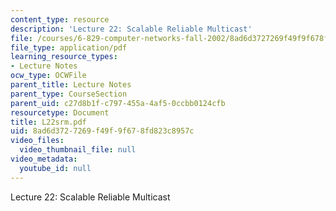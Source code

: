 ```yaml
---
content_type: resource
description: 'Lecture 22: Scalable Reliable Multicast'
file: /courses/6-829-computer-networks-fall-2002/8ad6d3727269f49f9f678fd823c8957c_L22srm.pdf
file_type: application/pdf
learning_resource_types:
- Lecture Notes
ocw_type: OCWFile
parent_title: Lecture Notes
parent_type: CourseSection
parent_uid: c27d8b1f-c797-455a-4af5-0ccbb0124cfb
resourcetype: Document
title: L22srm.pdf
uid: 8ad6d372-7269-f49f-9f67-8fd823c8957c
video_files:
  video_thumbnail_file: null
video_metadata:
  youtube_id: null
---
```

Lecture 22: Scalable Reliable Multicast

